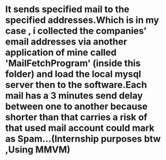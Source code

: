 # It sends specified mail to the specified addresses.Which is in my case , i collected the companies' email addresses via another application of mine called 'MailFetchProgram' (inside this folder) and load the local mysql server then to the software.Each mail has a 3 minutes send delay between one to another because shorter than that carries a risk of that used mail account could mark as Spam...(Internship purposes btw ,Using MMVM)
